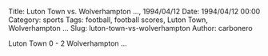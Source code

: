Title: Luton Town vs. Wolverhampton …, 1994/04/12
Date: 1994/04/12 00:00
Category: sports
Tags: football, football scores, Luton Town, Wolverhampton …
Slug: luton-town-vs-wolverhampton
Author: carbonero


Luton Town 0 - 2 Wolverhampton …
